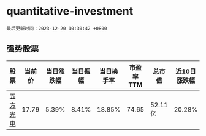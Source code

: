 # quantitative-investment

`最后更新时间：2023-12-20 10:30:42 +0800`

## 强势股票

|股票|当前价|当日涨跌幅|当日振幅|当日换手率|市盈率TTM|总市值|近10日涨跌幅|
|----|----|----|----|----|----|----|----|
|[五方光电](https://xueqiu.com/S/SZ002962)|17.79|5.39%|8.41%|18.85%|74.65|52.11亿|20.28%|
